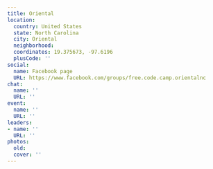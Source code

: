 ```yaml
---
title: Oriental
location:
  country: United States
  state: North Carolina
  city: Oriental
  neighborhood: 
  coordinates: 19.375673, -97.6196
  plusCode: ''
social:
  name: Facebook page
  URL: https://www.facebook.com/groups/free.code.camp.orientalnc
chat:
  name: ''
  URL: ''
event:
  name: ''
  URL: ''
leaders:
- name: ''
  URL: ''
photos:
  old: 
  cover: ''
---
```

